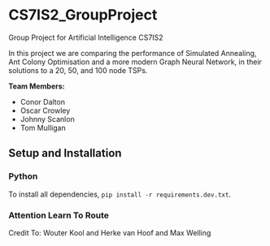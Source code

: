 # CS7IS2_GroupProject
Group Project for Artificial Intelligence CS7IS2

In this project we are comparing the performance of Simulated Annealing, Ant Colony Optimisation and a more modern Graph Neural Network, in their solutions to a 20, 50, and 100 node TSPs.

**Team Members:**
- Conor Dalton
- Oscar Crowley
- Johnny Scanlon
- Tom Mulligan

## Setup and Installation

### Python

To install all dependencies, `pip install -r requirements.dev.txt`.

### Attention Learn To Route
Credit To: Wouter Kool and Herke van Hoof and Max Welling
